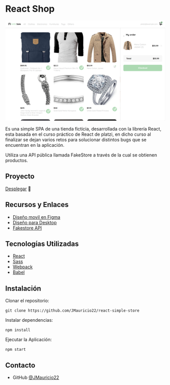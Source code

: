 # React Shop
![demo](./public/demo.png)

Es una simple SPA de una tienda ficticia, desarrollada con la librería React, esta basada en el curso práctico de React de platzi, en dicho curso al finalizar se dejan varios retos para solucionar distintos bugs que se encuentran en la aplicación.

Utiliza una API pública llamada FakeStore a través de la cual se obtienen productos.

## Proyecto
[Desplegar](https://trusting-ritchie-8470b9.netlify.app/) 🚀

## Recursos y Enlaces
- [Diseño movil en Figma](https://www.figma.com/proto/bcEVujIzJj5PNIWwF9pP2w/Platzi_YardSale?node-id=0%3A719&amp%3Bscaling=scale-down&amp%3Bpage-id=0%3A1&amp%3Bstarting-point-node-id=0%3A719)
- [Diseño para Desktop](https://www.figma.com/proto/bcEVujIzJj5PNIWwF9pP2w/Platzi_YardSale?node-id=5%3A2808&amp%3Bpage-id=0%3A998&amp%3Bstarting-point-node-id=5%3A2808)
- [Fakestore API](https://fakestoreapi.com/)

## Tecnologías Utilizadas
- [React](https://es.reactjs.org/)
- [Sass](https://sass-lang.com/)
- [Webpack](https://webpack.js.org/)
- [Babel](https://babeljs.io/)

## Instalación
Clonar el repositorio:

```
git clone https://github.com/JMauricio22/react-simple-store
```
Instalar dependencias:
```
npm install
```
Ejecutar la Aplicación:
```
npm start
```

## Contacto

- GitHub [@JMauricio22](https://github.com/JMauricio22)